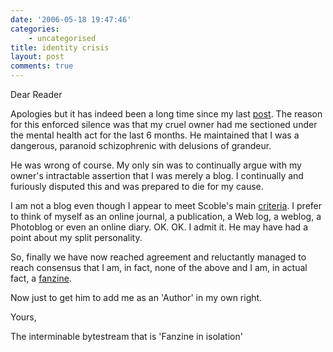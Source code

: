 ```yaml
---
date: '2006-05-18 19:47:46'
categories:
    - uncategorised
title: identity crisis
layout: post
comments: true
---
```

Dear Reader

Apologies but it has indeed been a long time since my last
[post](http://www.nbrightside.com/blog/2005/11/12/another-change-of-scene/).
The reason for this enforced silence was that my cruel owner had me
sectioned under the mental health act for the last 6 months. He
maintained that I was a dangerous, paranoid schizophrenic with delusions
of grandeur.

He was wrong of course. My only sin was to continually argue with my
owner's intractable assertion that I was merely a blog. I continually
and furiously disputed this and was prepared to die for my cause.

I am not a blog even though I appear to meet Scoble's main
[criteria](http://scobleizer.wordpress.com/2006/05/17/a-blog-is-not-a-blog-unless/).
I prefer to think of myself as an online journal, a publication, a Web
log, a weblog, a Photoblog or even an online diary. OK. OK. I admit it.
He may have had a point about my split personality.

So, finally we have now reached agreement and reluctantly managed to
reach consensus that I am, in fact, none of the above and I am, in
actual fact, a
[fanzine](http://oracledoug.com/serendipity/index.php?/archives/795-The-Journalism-of-Assertion.html).

Now just to get him to add me as an 'Author' in my own right.

Yours,

The interminable bytestream that is 'Fanzine in isolation'
